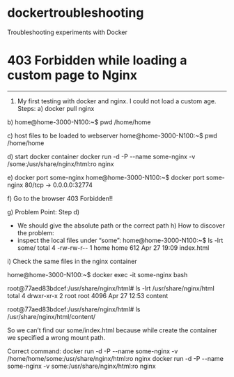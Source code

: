 # dockertroubleshooting
Troubleshooting experiments with Docker

# 403 Forbidden while loading a custom page to Nginx
----------------------------------------------------


1. My first testing with docker and nginx. I could not load a custom age.
Steps:
a) docker pull nginx

b)
home@home-3000-N100:~$ pwd
/home/home

c) 
host files to be loaded to webserver
home@home-3000-N100:~$ pwd
/home/home

d) start docker container
docker run -d -P --name some-nginx -v /some:/usr/share/nginx/html:ro nginx

e) docker port some-nginx
home@home-3000-N100:~$ docker port some-nginx
80/tcp -> 0.0.0.0:32774

f) Go to the browser
403 Forbidden!!

g) Problem Point: Step d)
- We should give the absolute path or the correct path
h) How to discover the problem:
- inspect the local files under “some”:
home@home-3000-N100:~$ ls -lrt some/
total 4
-rw-rw-r-- 1 home home 612 Apr 27 19:09 index.html

i) Check the same files in the nginx container

home@home-3000-N100:~$ docker exec -it some-nginx bash

root@77aed83bdcef:/usr/share/nginx/html# ls -lrt /usr/share/nginx/html
total 4
drwxr-xr-x 2 root root 4096 Apr 27 12:53 content

root@77aed83bdcef:/usr/share/nginx/html# ls /usr/share/nginx/html/content/

So we can’t find our some/index.html because while create the container
we specified a wrong mount path.

Correct command:
docker run -d -P --name some-nginx -v /home/home/some:/usr/share/nginx/html:ro nginx
docker run -d -P --name some-nginx -v some:/usr/share/nginx/html:ro nginx




